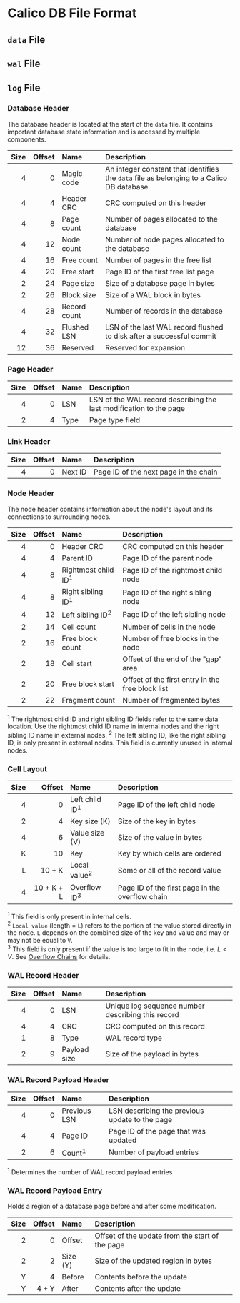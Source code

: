 # Calico DB File Format

## `data` File
## `wal` File
## `log` File

### Database Header
The database header is located at the start of the `data` file.
It contains important database state information and is accessed by multiple components.

| Size | Offset | Name         | Description                                                                              |
|-----:|-------:|:-------------|:-----------------------------------------------------------------------------------------|
|    4 |      0 | Magic code   | An integer constant that identifies the `data` file as belonging to a Calico DB database |
|    4 |      4 | Header CRC   | CRC computed on this header                                                              |
|    4 |      8 | Page count   | Number of pages allocated to the database                                                |
|    4 |     12 | Node count   | Number of node pages allocated to the database                                           |
|    4 |     16 | Free count   | Number of pages in the free list                                                         |                                           
|    4 |     20 | Free start   | Page ID of the first free list page                                                      |
|    2 |     24 | Page size    | Size of a database page in bytes                                                         |
|    2 |     26 | Block size   | Size of a WAL block in bytes                                                             |
|    4 |     28 | Record count | Number of records in the database                                                        |
|    4 |     32 | Flushed LSN  | LSN of the last WAL record flushed to disk after a successful commit                     |
|   12 |     36 | Reserved     | Reserved for expansion                                                                   |

### Page Header
|  Size | Offset | Name    | Description                                                        |
|------:|-------:|:--------|:-------------------------------------------------------------------|
|     4 |      0 | LSN     | LSN of the WAL record describing the last modification to the page |
|     2 |      4 | Type    | Page type field                                                    |

### Link Header
| Size | Offset | Name    | Description                           |
|-----:|-------:|:--------|:--------------------------------------|
|    4 |      0 | Next ID | Page ID of the next page in the chain |

### Node Header
The node header contains information about the node's layout and its connections to surrounding nodes.

| Size | Offset | Name                           | Description                                      |
|-----:|-------:|:-------------------------------|:-------------------------------------------------|
|    4 |      0 | Header CRC                     | CRC computed on this header                      |
|    4 |      4 | Parent ID                      | Page ID of the parent node                       |
|    4 |      8 | Rightmost child ID<sup>1</sup> | Page ID of the rightmost child node              |
|    4 |      8 | Right sibling ID<sup>1</sup>   | Page ID of the right sibling node                |
|    4 |     12 | Left sibling ID<sup>2</sup>    | Page ID of the left sibling node                 |
|    2 |     14 | Cell count                     | Number of cells in the node                      |
|    2 |     16 | Free block count               | Number of free blocks in the node                |
|    2 |     18 | Cell start                     | Offset of the end of the "gap" area              |
|    2 |     20 | Free block start               | Offset of the first entry in the free block list |
|    2 |     22 | Fragment count                 | Number of fragmented bytes                       |

<sup>1</sup> The rightmost child ID and right sibling ID fields refer to the same data location.
Use the rightmost child ID name in internal nodes and the right sibling ID name in external nodes.
<sup>2</sup> The left sibling ID, like the right sibling ID, is only present in external nodes.
This field is currently unused in internal nodes.

### Cell Layout
| Size |     Offset | Name                      | Description                                     |
|-----:|-----------:|:--------------------------|:------------------------------------------------|
|    4 |          0 | Left child ID<sup>1</sup> | Page ID of the left child node                  |
|    2 |          4 | Key size (K)              | Size of the key in bytes                        |
|    4 |          6 | Value size (V)            | Size of the value in bytes                      |
|    K |         10 | Key                       | Key by which cells are ordered                  |
|    L |     10 + K | Local value<sup>2</sup>   | Some or all of the record value                 |
|    4 | 10 + K + L | Overflow ID<sup>3</sup>   | Page ID of the first page in the overflow chain |

<sup>1</sup> This field is only present in internal cells. <br>
<sup>2</sup> `Local value` (length = `L`) refers to the portion of the value stored directly in the node.
`L` depends on the combined size of the key and value and may or may not be equal to `V`. <br>
<sup>3</sup> This field is only present if the value is too large to fit in the node, i.e. $L < V$.
See [Overflow Chains](#overflow-chains) for details.

### WAL Record Header
| Size | Offset | Name         | Description                                       |
|-----:|-------:|:-------------|:--------------------------------------------------|
|    4 |      0 | LSN          | Unique log sequence number describing this record |
|    4 |      4 | CRC          | CRC computed on this record                       |
|    1 |      8 | Type         | WAL record type                                   |
|    2 |      9 | Payload size | Size of the payload in bytes                      |

### WAL Record Payload Header
| Size | Offset | Name              | Description                                    |
|-----:|-------:|:------------------|:-----------------------------------------------|
|    4 |      0 | Previous LSN      | LSN describing the previous update to the page |
|    4 |      4 | Page ID           | Page ID of the page that was updated           |
|    2 |      6 | Count<sup>1</sup> | Number of payload entries                      |

<sup>1</sup> Determines the number of WAL record payload entries

### WAL Record Payload Entry
Holds a region of a database page before and after some modification.

| Size | Offset | Name     | Description                                     |
|-----:|-------:|:---------|:------------------------------------------------|
|    2 |      0 | Offset   | Offset of the update from the start of the page |
|    2 |      2 | Size (Y) | Size of the updated region in bytes             |
|    Y |      4 | Before   | Contents before the update                      |
|    Y |  4 + Y | After    | Contents after the update                       |
